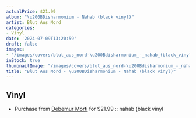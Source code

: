 ```yaml
---
actualPrice: $21.99
album: "\u200BDisharmonium - Nahab (black vinyl)"
artist: Blut Aus Nord
categories:
- Vinyl
date: '2024-07-09T13:20:59'
draft: false
images:
- "/images/covers/blut_aus_nord-\u200Bdisharmonium_-_nahab_(black_vinyl).png"
inStock: true
thumbnailImage: "/images/covers/blut_aus_nord-\u200Bdisharmonium_-_nahab_(black_vinyl)-thumb.png"
title: "Blut Aus Nord - \u200BDisharmonium - Nahab (black vinyl)"
---
```


## Vinyl
* Purchase from [Debemur Morti](https://debemurmorti.aisamerch.com/item/136633) for $21.99 :: nahab (black vinyl
